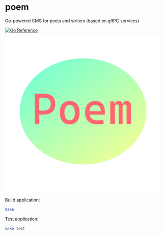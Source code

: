 # poem
Go-powered CMS for poets and writers (based on gRPC services)

[![Go Reference](https://pkg.go.dev/badge/webimizer.dev/poem.svg)](https://pkg.go.dev/webimizer.dev/poem)

![Poem](web/assets/img/poem_logo.png "Poem")

Build application:
```sh
make
```

Test application:
```sh
make test
```
